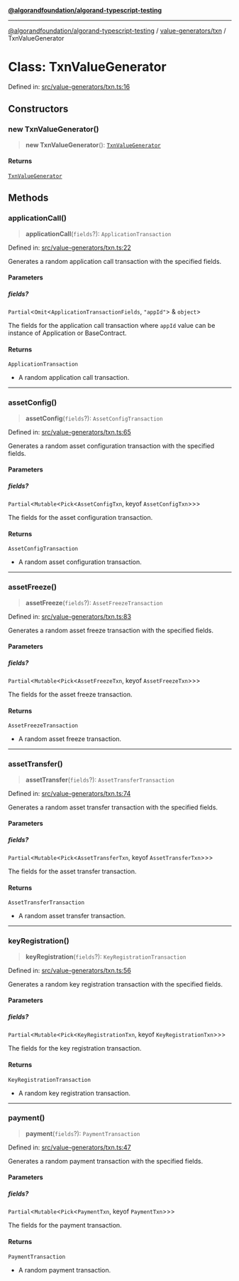 [**@algorandfoundation/algorand-typescript-testing**](../../../README.md)

***

[@algorandfoundation/algorand-typescript-testing](../../../README.md) / [value-generators/txn](../README.md) / TxnValueGenerator

# Class: TxnValueGenerator

Defined in: [src/value-generators/txn.ts:16](https://github.com/algorandfoundation/algorand-typescript-testing/blob/main/src/value-generators/txn.ts#L16)

## Constructors

### new TxnValueGenerator()

> **new TxnValueGenerator**(): [`TxnValueGenerator`](TxnValueGenerator.md)

#### Returns

[`TxnValueGenerator`](TxnValueGenerator.md)

## Methods

### applicationCall()

> **applicationCall**(`fields`?): `ApplicationTransaction`

Defined in: [src/value-generators/txn.ts:22](https://github.com/algorandfoundation/algorand-typescript-testing/blob/main/src/value-generators/txn.ts#L22)

Generates a random application call transaction with the specified fields.

#### Parameters

##### fields?

`Partial`\<`Omit`\<`ApplicationTransactionFields`, `"appId"`\> & `object`\>

The fields for the application call transaction where `appId` value can be instance of Application or BaseContract.

#### Returns

`ApplicationTransaction`

- A random application call transaction.

***

### assetConfig()

> **assetConfig**(`fields`?): `AssetConfigTransaction`

Defined in: [src/value-generators/txn.ts:65](https://github.com/algorandfoundation/algorand-typescript-testing/blob/main/src/value-generators/txn.ts#L65)

Generates a random asset configuration transaction with the specified fields.

#### Parameters

##### fields?

`Partial`\<`Mutable`\<`Pick`\<`AssetConfigTxn`, keyof `AssetConfigTxn`\>\>\>

The fields for the asset configuration transaction.

#### Returns

`AssetConfigTransaction`

- A random asset configuration transaction.

***

### assetFreeze()

> **assetFreeze**(`fields`?): `AssetFreezeTransaction`

Defined in: [src/value-generators/txn.ts:83](https://github.com/algorandfoundation/algorand-typescript-testing/blob/main/src/value-generators/txn.ts#L83)

Generates a random asset freeze transaction with the specified fields.

#### Parameters

##### fields?

`Partial`\<`Mutable`\<`Pick`\<`AssetFreezeTxn`, keyof `AssetFreezeTxn`\>\>\>

The fields for the asset freeze transaction.

#### Returns

`AssetFreezeTransaction`

- A random asset freeze transaction.

***

### assetTransfer()

> **assetTransfer**(`fields`?): `AssetTransferTransaction`

Defined in: [src/value-generators/txn.ts:74](https://github.com/algorandfoundation/algorand-typescript-testing/blob/main/src/value-generators/txn.ts#L74)

Generates a random asset transfer transaction with the specified fields.

#### Parameters

##### fields?

`Partial`\<`Mutable`\<`Pick`\<`AssetTransferTxn`, keyof `AssetTransferTxn`\>\>\>

The fields for the asset transfer transaction.

#### Returns

`AssetTransferTransaction`

- A random asset transfer transaction.

***

### keyRegistration()

> **keyRegistration**(`fields`?): `KeyRegistrationTransaction`

Defined in: [src/value-generators/txn.ts:56](https://github.com/algorandfoundation/algorand-typescript-testing/blob/main/src/value-generators/txn.ts#L56)

Generates a random key registration transaction with the specified fields.

#### Parameters

##### fields?

`Partial`\<`Mutable`\<`Pick`\<`KeyRegistrationTxn`, keyof `KeyRegistrationTxn`\>\>\>

The fields for the key registration transaction.

#### Returns

`KeyRegistrationTransaction`

- A random key registration transaction.

***

### payment()

> **payment**(`fields`?): `PaymentTransaction`

Defined in: [src/value-generators/txn.ts:47](https://github.com/algorandfoundation/algorand-typescript-testing/blob/main/src/value-generators/txn.ts#L47)

Generates a random payment transaction with the specified fields.

#### Parameters

##### fields?

`Partial`\<`Mutable`\<`Pick`\<`PaymentTxn`, keyof `PaymentTxn`\>\>\>

The fields for the payment transaction.

#### Returns

`PaymentTransaction`

- A random payment transaction.
